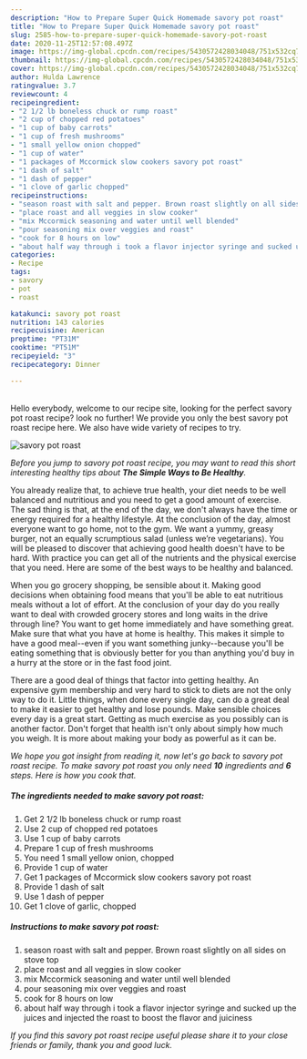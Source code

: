 ```yaml
---
description: "How to Prepare Super Quick Homemade savory pot roast"
title: "How to Prepare Super Quick Homemade savory pot roast"
slug: 2585-how-to-prepare-super-quick-homemade-savory-pot-roast
date: 2020-11-25T12:57:08.497Z
image: https://img-global.cpcdn.com/recipes/5430572428034048/751x532cq70/savory-pot-roast-recipe-main-photo.jpg
thumbnail: https://img-global.cpcdn.com/recipes/5430572428034048/751x532cq70/savory-pot-roast-recipe-main-photo.jpg
cover: https://img-global.cpcdn.com/recipes/5430572428034048/751x532cq70/savory-pot-roast-recipe-main-photo.jpg
author: Hulda Lawrence
ratingvalue: 3.7
reviewcount: 4
recipeingredient:
- "2 1/2 lb boneless chuck or rump roast"
- "2 cup of chopped red potatoes"
- "1 cup of baby carrots"
- "1 cup of fresh mushrooms"
- "1 small yellow onion chopped"
- "1 cup of water"
- "1 packages of Mccormick slow cookers savory pot roast"
- "1 dash of salt"
- "1 dash of pepper"
- "1 clove of garlic chopped"
recipeinstructions:
- "season roast with salt and pepper. Brown roast slightly on all sides on stove top"
- "place roast and all veggies in slow cooker"
- "mix Mccormick seasoning and water until well blended"
- "pour seasoning mix over veggies and roast"
- "cook for 8 hours on low"
- "about half way through i took a flavor injector syringe and sucked up the juices and injected the roast to boost the flavor and juiciness"
categories:
- Recipe
tags:
- savory
- pot
- roast

katakunci: savory pot roast 
nutrition: 143 calories
recipecuisine: American
preptime: "PT31M"
cooktime: "PT51M"
recipeyield: "3"
recipecategory: Dinner

---
```

<br>
Hello everybody, welcome to our recipe site, looking for the perfect savory pot roast recipe? look no further! We provide you only the best savory pot roast recipe here. We also have wide variety of recipes to try.
<br>


![savory pot roast](https://img-global.cpcdn.com/recipes/5430572428034048/751x532cq70/savory-pot-roast-recipe-main-photo.jpg)

<i>Before you jump to savory pot roast recipe, you may want to read this short interesting healthy tips about <strong>The Simple Ways to Be Healthy</strong>.</i>

You already realize that, to achieve true health, your diet needs to be well balanced and nutritious and you need to get a good amount of exercise. The sad thing is that, at the end of the day, we don't always have the time or energy required for a healthy lifestyle. At the conclusion of the day, almost everyone want to go home, not to the gym. We want a yummy, greasy burger, not an equally scrumptious salad (unless we’re vegetarians). You will be pleased to discover that achieving good health doesn't have to be hard. With practice you can get all of the nutrients and the physical exercise that you need. Here are some of the best ways to be healthy and balanced.

When you go grocery shopping, be sensible about it. Making good decisions when obtaining food means that you'll be able to eat nutritious meals without a lot of effort. At the conclusion of your day do you really want to deal with crowded grocery stores and long waits in the drive through line? You want to get home immediately and have something great. Make sure that what you have at home is healthy. This makes it simple to have a good meal--even if you want something junky--because you'll be eating something that is obviously better for you than anything you'd buy in a hurry at the store or in the fast food joint.

There are a good deal of things that factor into getting healthy. An expensive gym membership and very hard to stick to diets are not the only way to do it. Little things, when done every single day, can do a great deal to make it easier to get healthy and lose pounds. Make sensible choices every day is a great start. Getting as much exercise as you possibly can is another factor. Don't forget that health isn't only about simply how much you weigh. It is more about making your body as powerful as it can be. 


<i>We hope you got insight from reading it, now let's go back to savory pot roast recipe. To make savory pot roast you only need <strong>10</strong> ingredients and <strong>6</strong> steps. Here is how you cook that.
</i>

##### The ingredients needed to make savory pot roast:

1. Get 2 1/2 lb boneless chuck or rump roast
1. Use 2 cup of chopped red potatoes
1. Use 1 cup of baby carrots
1. Prepare 1 cup of fresh mushrooms
1. You need 1 small yellow onion, chopped
1. Provide 1 cup of water
1. Get 1 packages of Mccormick slow cookers savory pot roast
1. Provide 1 dash of salt
1. Use 1 dash of pepper
1. Get 1 clove of garlic, chopped


##### Instructions to make savory pot roast:

1. season roast with salt and pepper. Brown roast slightly on all sides on stove top
1. place roast and all veggies in slow cooker
1. mix Mccormick seasoning and water until well blended
1. pour seasoning mix over veggies and roast
1. cook for 8 hours on low
1. about half way through i took a flavor injector syringe and sucked up the juices and injected the roast to boost the flavor and juiciness


<i>If you find this savory pot roast recipe useful please share it to your close friends or family, thank you and good luck.</i>
